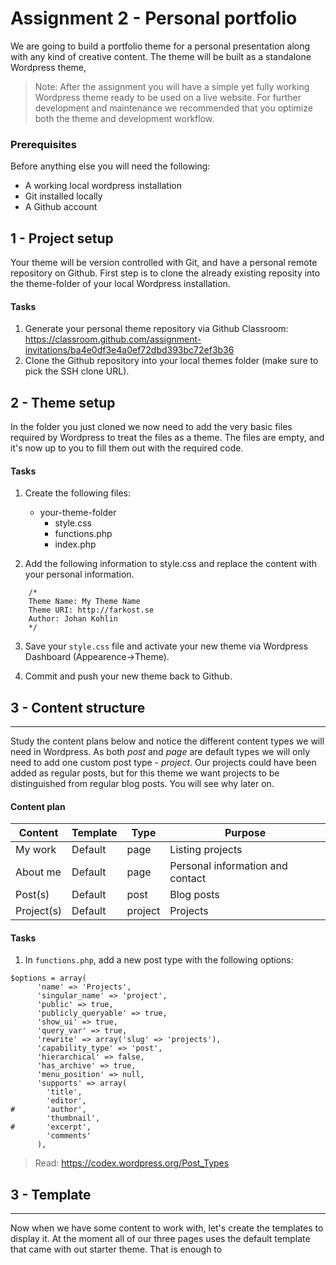 # Assignment 2 - Personal portfolio

We are going to build a portfolio theme for a personal presentation along with any kind of creative content. The theme will be built as a standalone Wordpress theme, 

> Note: After the assignment you will have a simple yet fully working Wordpress theme ready to be used on a live website. For further development and maintenance we recommended that you optimize both the theme and development workflow.

### Prerequisites
Before anything else you will need the following:

* A working local wordpress installation
* Git installed locally
* A Github account

## 1 - Project setup
Your theme will be version controlled with Git, and have a personal remote repository on Github. First step is to clone the already existing reposity into the theme-folder of your local Wordpress installation.

#### Tasks
1. Generate your personal theme repository via Github Classroom:
https://classroom.github.com/assignment-invitations/ba4e0df3e4a0ef72dbd393bc72ef3b36 
2. Clone the Github repository into your local themes folder (make sure to pick the SSH clone URL).

## 2 - Theme setup
In the folder you just cloned we now need to add the very basic files required by Wordpress to treat the files as a theme. The files are empty, and it's now up to you to fill them out with the required code.

#### Tasks
1. Create the following files:
	- your-theme-folder
    	- style.css
        - functions.php
        - index.php
        
2. Add the following information to style.css and replace the content with your personal information.
```
	/*
	Theme Name: My Theme Name
	Theme URI: http://farkost.se
	Author: Johan Kohlin
	*/
```

3. Save your `style.css` file and activate your new theme via Wordpress Dashboard (Appearence->Theme).

4. Commit and push your new theme back to Github.


## 3 - Content structure
---

Study the content plans below and notice the different content types we will need in Wordpress. As both *post* and *page* are default types we will only need to add one custom post type - *project*. Our projects could have been added as regular posts, but for this theme we want projects to be distinguished from regular blog posts. You will see why later on.

#### Content plan
| Content  | Template  | Type  | Purpose  |
|---|---|---|---|
| My work  | Default | page | Listing projects  |
| About me  | Default | page | Personal information and contact  |
| Post(s) | Default | post | Blog posts |
| Project(s) | Default | project | Projects |

#### Tasks
1. In `functions.php`, add a new post type with the following options:
```
$options = array(
      'name' => 'Projects',
      'singular_name' => 'project',
      'public' => true,
      'publicly_queryable' => true,
      'show_ui' => true,
      'query_var' => true,
      'rewrite' => array('slug' => 'projects'),
      'capability_type' => 'post',
      'hierarchical' => false,
      'has_archive' => true,
      'menu_position' => null,
      'supports' => array(
      	'title',
      	'editor',
#      	'author',
      	'thumbnail',
#      	'excerpt',
      	'comments'
      ),
```

> Read: https://codex.wordpress.org/Post_Types

## 3 - Template
---

Now when we have some content to work with, let's create the templates to display it. At the moment all of our three pages uses the default template that came with out starter theme. That is enough to
